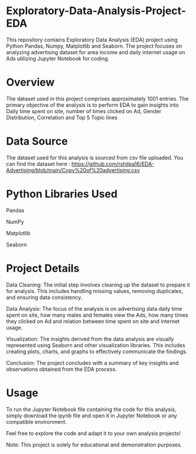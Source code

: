 # Exploratory-Data-Analysis-Project-EDA

This repository contains Exploratory Data Analysis (EDA) project using Python Pandas, Numpy, Matplotlib and Seaborn. The project focuses on analyzing advertising dataset for area income and daily internet usage on Ads utilizing Jupyter Notebook for coding.

# Overview

The dataset used in this project comprises approximately 1001 entries. The primary objective of the analysis is to perform EDA to gain insights into Daily time spent on site, number of times clicked on Ad, Gender Distribution, Correlation and Top 5 Topic lines 

# Data Source

The dataset used for this analysis is sourced from csv file uploaded. You can find the dataset here : https://github.com/rshilpa16/EDA-Advertising/blob/main/Copy%20of%20advertising.csv

# Python Libraries Used

Pandas

NumPy

Matplotlib

Seaborn

# Project Details

Data Cleaning: The initial step involves cleaning up the dataset to prepare it for analysis. This includes handling missing values, removing duplicates, and ensuring data consistency.

Data Analysis: The focus of the analysis is on advertising data daily time spent on site, how many males and females view the Ads, how many times they clicked on Ad and relation between time spent on site and internet usage. 

Visualization: The insights derived from the data analysis are visually represented using Seaborn and other visualization libraries. This includes creating plots, charts, and graphs to effectively communicate the findings.

Conclusion: The project concludes with a summary of key insights and observations obtained from the EDA process.

# Usage

To run the Jupyter Notebook file containing the code for this analysis, simply download the ipynb file and open it in Jupyter Notebook or any compatible environment.

Feel free to explore the code and adapt it to your own analysis projects!

Note: This project is solely for educational and demonstration purposes.
